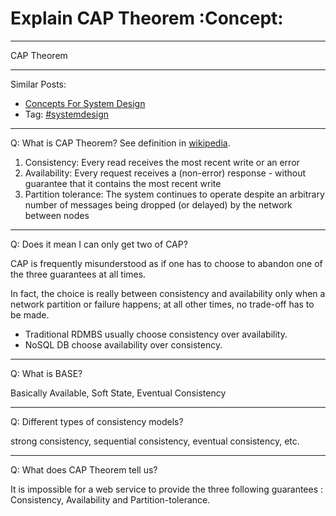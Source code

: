 # Explain CAP Theorem     :Concept:


---

CAP Theorem  

---

Similar Posts:  
-   [Concepts For System Design](https://architect.dennyzhang.com/design-concept)
-   Tag: [#systemdesign](https://architect.dennyzhang.com/tag/systemdesign)

---

Q: What is CAP Theorem? See definition in [wikipedia](https://en.wikipedia.org/wiki/CAP_theorem).  

1.  Consistency: Every read receives the most recent write or an error
2.  Availability: Every request receives a (non-error) response - without guarantee that it contains the most recent write
3.  Partition tolerance: The system continues to operate despite an arbitrary number of messages being dropped (or delayed) by the network between nodes

---

Q: Does it mean I can only get two of CAP?  

CAP is frequently misunderstood as if one has to choose to abandon one of the three guarantees at all times.  

In fact, the choice is really between consistency and availability only when a network partition or failure happens; at all other times, no trade-off has to be made.  

-   Traditional RDMBS usually choose consistency over availability.
-   NoSQL DB choose availability over consistency.

---

Q: What is BASE?  

Basically Available, Soft State, Eventual Consistency  

---

Q: Different types of consistency models?  

strong consistency, sequential consistency, eventual consistency, etc.  

---

Q: What does CAP Theorem tell us?  

It is impossible for a web service to provide the three following guarantees : Consistency, Availability and Partition-tolerance.